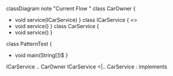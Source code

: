 classDiagram
 note "Current Flow "
class CarOwner { 
+ void service(ICarService)
}
class ICarService { 
<<interface>>
+ void service()
}
class CarService { 
+ void service()
}

class PatternTest { 
+ void main(String[])$
}

ICarService .. CarOwner
ICarService <|.. CarService : implements
